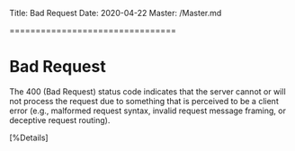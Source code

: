 Title: Bad Request
Date: 2020-04-22
Master: /Master.md

================================

Bad Request
=============================

The 400 (Bad Request) status code indicates that the server cannot or
will not process the request due to something that is perceived to be
a client error (e.g., malformed request syntax, invalid request
message framing, or deceptive request routing).

[%Details]